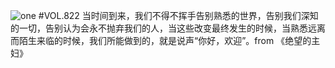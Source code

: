 ![one](http://image.wufazhuce.com/FiKtwmu6YKVW4nxXmethHzBzMEUn)
#VOL.822
当时间到来，我们不得不挥手告别熟悉的世界，告别我们深知的一切，告别认为会永不抛弃我们的人，当这些改变最终发生的时候，当熟悉远离而陌生来临的时候，我们所能做到的，就是说声“你好，欢迎”。from 《绝望的主妇》